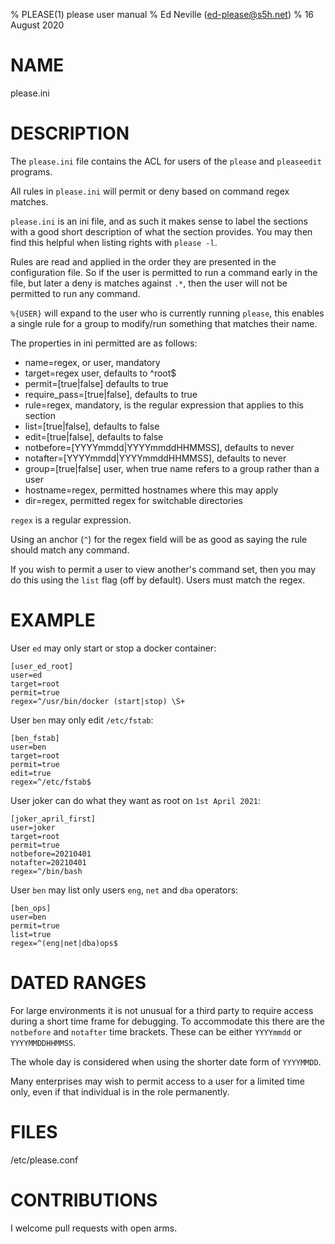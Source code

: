 % PLEASE(1) please user manual
% Ed Neville (ed-please@s5h.net)
% 16 August 2020

# NAME

please.ini

# DESCRIPTION

The `please.ini` file contains the ACL for users of the `please` and `pleaseedit` programs.

All rules in `please.ini` will permit or deny based on command regex matches.

`please.ini` is an ini file, and as such it makes sense to label the sections with a good short description of what the section provides. You may then find this helpful when listing rights with `please -l`.

Rules are read and applied in the order they are presented in the configuration file. So if the user is permitted to run a command early in the file, but later a deny is matches against `.*`, then the user will not be permitted to run any command.

`%{USER}` will expand to the user who is currently running `please`, this enables a single rule for a group to modify/run something that matches their name.

The properties in ini permitted are as follows:

 * name=regex, or user, mandatory
 * target=regex user, defaults to ^root$
 * permit=[true|false] defaults to true
 * require_pass=[true|false], defaults to true
 * rule=regex, mandatory, is the regular expression that applies to this section
 * list=[true|false], defaults to false
 * edit=[true|false], defaults to false
 * notbefore=[YYYYmmdd|YYYYmmddHHMMSS], defaults to never
 * notafter=[YYYYmmdd|YYYYmmddHHMMSS], defaults to never
 * group=[true|false] user, when true name refers to a group rather than a user
 * hostname=regex, permitted hostnames where this may apply
 * dir=regex, permitted regex for switchable directories

`regex` is a regular expression.

Using an anchor (`^`) for the regex field will be as good as saying the rule should match any command.

If you wish to permit a user to view another's command set, then you may do this using the `list` flag (off by default). Users must match the regex.

# EXAMPLE

User `ed` may only start or stop a docker container:

```
[user_ed_root]
user=ed
target=root
permit=true
regex=^/usr/bin/docker (start|stop) \S+
```

User `ben` may only edit `/etc/fstab`:

```
[ben_fstab]
user=ben
target=root
permit=true
edit=true
regex=^/etc/fstab$
```

User joker can do what they want as root on `1st April 2021`:

```
[joker_april_first]
user=joker
target=root
permit=true
notbefore=20210401
notafter=20210401
regex=^/bin/bash
```

User `ben` may list only users `eng`, `net` and `dba` operators:

```
[ben_ops]
user=ben
permit=true
list=true
regex=^(eng|net|dba)ops$
```

# DATED RANGES

For large environments it is not unusual for a third party to require access during a short time frame for debugging. To accommodate this there are the `notbefore` and `notafter` time brackets. These can be either `YYYYmmdd` or `YYYYMMDDHHMMSS`.

The whole day is considered when using the shorter date form of `YYYYMMDD`.

Many enterprises may wish to permit access to a user for a limited time only, even if that individual is in the role permanently.

# FILES

/etc/please.conf

# CONTRIBUTIONS

I welcome pull requests with open arms.

